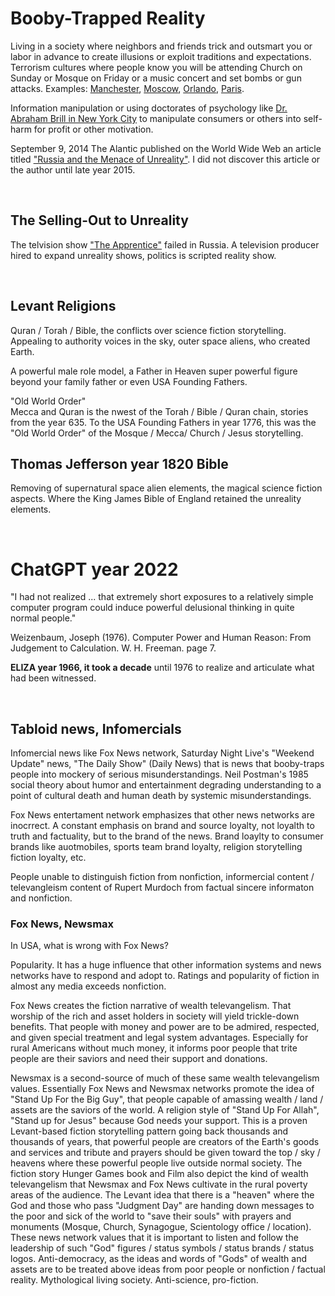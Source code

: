 # Booby-Trapped Reality

Living in a society where neighbors and friends trick and outsmart you or labor in advance to create illusions or exploit traditions and expectations. Terrorism cultures where people know you will be attending Church on Sunday or Mosque on Friday or a music concert and set bombs or gun attacks. Examples: [Manchester](https://en.wikipedia.org/wiki/Manchester_Arena_bombing), [Moscow](https://en.wikipedia.org/wiki/Crocus_City_Hall_attack), [Orlando](https://en.wikipedia.org/wiki/Pulse_nightclub_shooting), [Paris](https://en.wikipedia.org/wiki/November_2015_Paris_attacks).

Information manipulation or using doctorates of psychology like [Dr. Abraham Brill in New York City](https://en.wikipedia.org/wiki/Torches_of_Freedom) to manipulate consumers or others into self-harm for profit or other motivation.

September 9, 2014 The Alantic published on the World Wide Web an article titled ["Russia and the Menace of Unreality"](https://www.theatlantic.com/international/archive/2014/09/russia-putin-revolutionizing-information-warfare/379880/). I did not discover this article or the author until late year 2015.

&nbsp;

## The Selling-Out to Unreality

The telvision show ["The Apprentice"](https://www.youtube.com/watch?v=uShLa9e89vc) failed in Russia. A television producer hired to expand unreality shows, politics is scripted reality show.

&nbsp;

## Levant Religions

Quran / Torah / Bible, the conflicts over science fiction storytelling. Appealing to authority voices in the sky, outer space aliens, who created Earth.

A powerful male role model, a Father in Heaven super powerful figure beyond your family father or even USA Founding Fathers.

"Old World Order"    
Mecca and Quran is the nwest of the Torah / Bible / Quran chain, stories from the year 635. To the USA Founding Fathers in year 1776, this was the "Old World Order" of the Mosque / Mecca/ Church / Jesus storytelling.

## Thomas Jefferson year 1820 Bible 

Removing of supernatural space alien elements, the magical science fiction aspects. Where the King James Bible of England retained the unreality elements.

&nbsp;

# ChatGPT year 2022

"I had not realized ... that extremely short exposures to a relatively simple computer program could induce powerful delusional thinking in quite normal people."

Weizenbaum, Joseph (1976). Computer Power and Human Reason: From Judgement to Calculation. W. H. Freeman. page 7.

**ELIZA year 1966, it took a decade** until 1976 to realize and articulate what had been witnessed.

&nbsp;

## Tabloid news, Infomercials

Infomercial news like Fox News network, Saturday Night Live's "Weekend Update" news, "The  Daily Show" (Daily News) that is news that booby-traps people into mockery of serious misunderstandings. Neil Postman's 1985 social theory about humor and entertainment degrading understanding to a point of cultural death and human death by systemic misunderstandings.

Fox News entertament network emphasizes that other news networks are inocrrect. A constant emphasis on brand and source loyalty, not loyalth to truth and factuality, but to the brand of the news. Brand loaylty to consumer brands like auotmobiles, sports team brand loyalty, religion storytelling fiction loyalty, etc.

People unable to distinguish fiction from nonfiction, informercial content / televangleism content of Rupert Murdoch from factual sincere informaton and nonfiction.

### Fox News, Newsmax

In USA, what is wrong with Fox News?

Popularity. It has a huge influence that other information systems and news networks have to respond and adopt to. Ratings and popularity of fiction in almost any media exceeds nonfiction.

Fox News creates the fiction narrative of wealth televangelism. That worship of the rich and asset holders in society will yield trickle-down benefits. That people with money and power are to be admired, respected, and given special treatment and legal system advantages.  Especially for rural Americans without much money, it informs poor people that trite people are their saviors and need their support and donations.

Newsmax is a second-source of much of these same wealth televangelism values. Essentially Fox News and Newsmax networks promote the idea of "Stand Up For the Big Guy", that people capable of amassing wealth / land / assets are the saviors of the world. A religion style of "Stand Up For Allah", "Stand up for Jesus" because God needs your support. This is a proven Levant-based fiction storytelling pattern going back thousands and thousands of years, that powerful people are creators of the Earth's goods and services and tribute and prayers should be given toward the top / sky / heavens where these powerful people live outside normal society. The fiction story Hunger Games book and Film also depict the kind of wealth televangelism that Newsmax and Fox News cultivate in the rural poverty areas of the audience. The Levant idea that there is a "heaven" where the God and those who pass "Judgment Day" are handing down messages to the poor and sick of the world to "save their souls" with prayers and monuments (Mosque, Church, Synagogue, Scientology office / location). These news network values that it is important to listen and follow the leadership of such "God" figures / status symbols / status brands / status logos.  Anti-democracy, as the ideas and words of "Gods" of wealth and assets are to be treated above ideas from poor people or nonfiction / factual reality. Mythological living society. Anti-science, pro-fiction.
